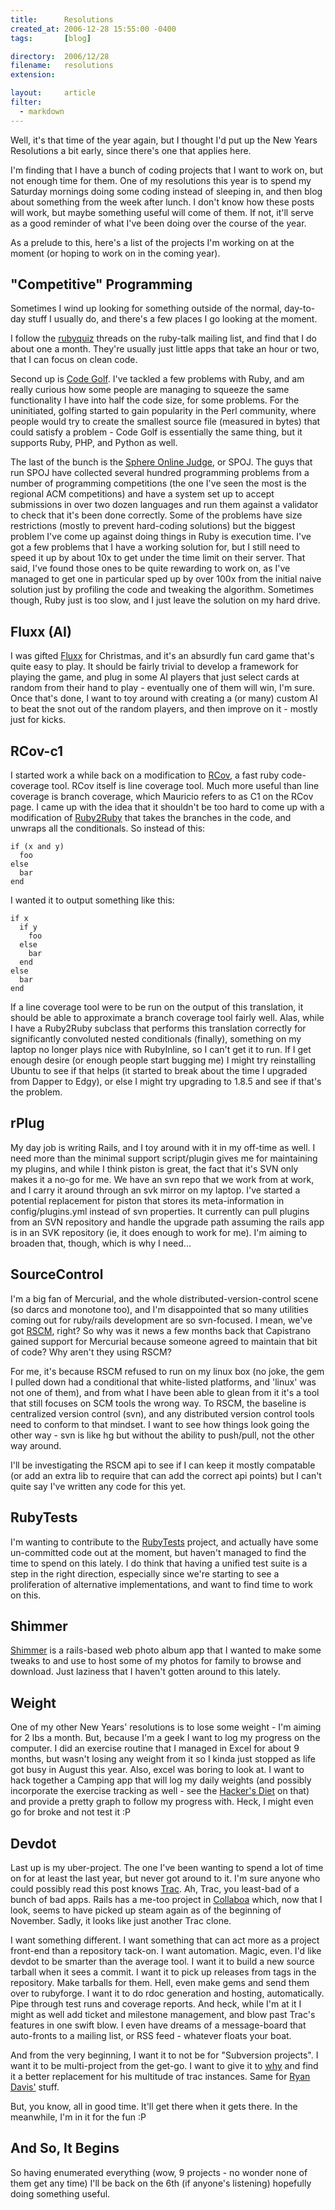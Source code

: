```yaml
---
title:      Resolutions
created_at: 2006-12-28 15:55:00 -0400
tags:       [blog]

directory:  2006/12/28
filename:   resolutions
extension:  

layout:     article
filter:
  - markdown
---
```

Well, it's that time of the year again, but I thought I'd put up the New Years Resolutions a bit early, since there's one that applies here.

I'm finding that I have a bunch of coding projects that I want to work on, but not enough time for them. One of my resolutions this year is to spend my Saturday mornings doing some coding instead of sleeping in, and then blog about something from the week after lunch. I don't know how these posts will work, but maybe something useful will come of them. If not, it'll serve as a good reminder of what I've been doing over the course of the year.

As a prelude to this, here's a list of the projects I'm working on at the moment (or hoping to work on in the coming year).
## "Competitive" Programming

Sometimes I wind up looking for something outside of the normal, day-to-day stuff I usually do, and there's a few places I go looking at the moment.

I follow the [rubyquiz][] threads on the ruby-talk mailing list, and find that I do about one a month. They're usually just little apps that take an hour or two, that I can focus on clean code.

Second up is [Code Golf][]. I've tackled a few problems with Ruby, and am really curious how some people are managing to squeeze the same functionality I have into half the code size, for some problems. For the uninitiated, golfing started to gain popularity in the Perl community, where people would try to create the smallest source file (measured in bytes) that could satisfy a problem - Code Golf is essentially the same thing, but it supports Ruby, PHP, and Python as well.

The last of the bunch is the [Sphere Online Judge][SPOJ], or SPOJ. The guys that run SPOJ have collected several hundred programming problems from a number of programming competitions (the one I've seen the most is the regional ACM competitions) and have a system set up to accept submissions in over two dozen languages and run them against a validator to check that it's been done correctly. Some of the problems have size restrictions (mostly to prevent hard-coding solutions) but the biggest problem I've come up against doing things in Ruby is execution time. I've got a few problems that I have a working solution for, but I still need to speed it up by about 10x to get under the time limit on their server. That said, I've found those ones to be quite rewarding to work on, as I've managed to get one in particular sped up by over 100x from the initial naive solution just by profiling the code and tweaking the algorithm. Sometimes though, Ruby just is too slow, and I just leave the solution on my hard drive.

[rubyquiz]: http://www.rubyquiz.com
[Code Golf]: http://codegolf.com/
[SPOJ]: http://spoj.pl/

## Fluxx (AI)

I was gifted [Fluxx][] for Christmas, and it's an absurdly fun card game that's quite easy to play. It should be fairly trivial to develop a framework for playing the game, and plug in some AI players that just select cards at random from their hand to play - eventually one of them will win, I'm sure. Once that's done, I want to toy around with creating a (or many) custom AI to beat the snot out of the random players, and then improve on it - mostly just for kicks.

[Fluxx]: http://www.wunderland.com/LooneyLabs/Fluxx/

## RCov-c1

I started work a while back on a modification to [RCov][], a fast ruby code-coverage tool. RCov itself is line coverage tool. Much more useful than line coverage is branch coverage, which Mauricio refers to as C1 on the RCov page. I came up with the idea that it shouldn't be too hard to come up with a modification of [Ruby2Ruby][] that takes the branches in the code, and unwraps all the conditionals. So instead of this:

    if (x and y)
      foo
    else
      bar
    end

I wanted it to output something like this:

    if x
      if y
        foo
      else
        bar
      end
    else
      bar
    end

If a line coverage tool were to be run on the output of this translation, it should be able to approximate a branch coverage tool fairly well. Alas, while I have a Ruby2Ruby subclass that performs this translation correctly for significantly convoluted nested conditionals (finally), something on my laptop no longer plays nice with RubyInline, so I can't get it to run. If I get enough desire (or enough people start bugging me) I might try reinstalling Ubuntu to see if that helps (it started to break about the time I upgraded from Dapper to Edgy), or else I might try upgrading to 1.8.5 and see if that's the problem.

[RCov]: http://eigenclass.org/hiki.rb?rcov
[Ruby2Ruby]: http://seattlerb.rubyforge.org/ruby2ruby/

## rPlug

My day job is writing Rails, and I toy around with it in my off-time as well. I need more than the minimal support script/plugin gives me for maintaining my plugins, and while I think piston is great, the fact that it's SVN only makes it a no-go for me. We have an svn repo that we work from at work, and I carry it around through an svk mirror on my laptop. I've started a potential replacement for piston that stores its meta-information in config/plugins.yml instead of svn properties. It currently can pull plugins from an SVN repository and handle the upgrade path assuming the rails app is in an SVK repository (ie, it does enough to work for me). I'm aiming to broaden that, though, which is why I need...

## SourceControl

I'm a big fan of Mercurial, and the whole distributed-version-control scene (so darcs and monotone too), and I'm disappointed that so many utilities coming out for ruby/rails development are so svn-focused. I mean, we've got [RSCM][], right? So why was it news a few months back that Capistrano gained support for Mercurial because someone agreed to maintain that bit of code? Why aren't they using RSCM?

For me, it's because RSCM refused to run on my linux box (no joke, the gem I pulled down had a conditional that white-listed platforms, and 'linux' was not one of them), and from what I have been able to glean from it it's a tool that still focuses on SCM tools the wrong way. To RSCM, the baseline is centralized version control (svn), and any distributed version control tools need to conform to that mindset. I want to see how things look going the other way - svn is like hg but without the ability to push/pull, not the other way around.

I'll be investigating the RSCM api to see if I can keep it mostly compatable (or add an extra lib to require that can add the correct api points) but I can't quite say I've written any code for this yet.

[RSCM]: http://rscm.rubyforge.org/

## RubyTests

I'm wanting to contribute to the [RubyTests][] project, and actually have some un-committed code out at the moment, but haven't managed to find the time to spend on this lately. I do think that having a unified test suite is a step in the right direction, especially since we're starting to see a proliferation of alternative implementations, and want to find time to work on this.

[RubyTests]: http://rubyforge.org/projects/rubytests/

## Shimmer

[Shimmer][] is a rails-based web photo album app that I wanted to make some tweaks to and use to host some of my photos for family to browse and download. Just laziness that I haven't gotten around to this lately.

[Shimmer]: http://rubyforge.org/projects/shimmer/

## Weight

One of my other New Years' resolutions is to lose some weight - I'm aiming for 2 lbs a month. But, because I'm a geek I want to log my progress on the computer. I did an exercise routine that I managed in Excel for about 9 months, but wasn't losing any weight from it so I kinda just stopped as life got busy in August this year. Also, excel was boring to look at. I want to hack together a Camping app that will log my daily weights (and possibly incorporate the exercise tracking as well - see the [Hacker's Diet][] on that) and provide a pretty graph to follow my progress with. Heck, I might even go for broke and not test it :P

[Hacker's Diet]: http://www.fourmilab.ch/hackdiet/www/chapter1_2_5.html#SECTION0250000000000000000

## Devdot

Last up is my uber-project. The one I've been wanting to spend a lot of time on for at least the last year, but never got around to it. I'm sure anyone who could possibly read this post knows [Trac][]. Ah, Trac, you least-bad of a bunch of bad apps. Rails has a me-too project in [Collaboa][] which, now that I look, seems to have picked up steam again as of the beginning of November. Sadly, it looks like just another Trac clone.

I want something different. I want something that can act more as a project front-end than a repository tack-on. I want automation. Magic, even. I'd like devdot to be smarter than the average tool. I want it to build a new source tarball when it sees a commit. I want it to pick up releases from tags in the repository. Make tarballs for them. Hell, even make gems and send them over to rubyforge. I want it to do rdoc generation and hosting, automatically. Pipe through test runs and coverage reports. And heck, while I'm at it I might as well add ticket and milestone management, and blow past Trac's features in one swift blow. I even have dreams of a message-board that auto-fronts to a mailing list, or RSS feed - whatever floats your boat.

And from the very beginning, I want it to not be for "Subversion projects". I want it to be multi-project from the get-go. I want to give it to [why][] and find it a better replacement for his multitude of trac instances. Same for [Ryan Davis'][] stuff.

But, you know, all in good time. It'll get there when it gets there. In the meanwhile, I'm in it for the fun :P

[Trac]: http://trac.edgewall.org/
[Collaboa]: http://collaboa.org/
[why]: https://code.whytheluckystiff.net/
[Ryan Davis']: http://www.zenspider.com/ZSS/Products/index.html

## And So, It Begins

So having enumerated everything (wow, 9 projects - no wonder none of them get any time) I'll be back on the 6th (if anyone's listening) hopefully doing something useful.
